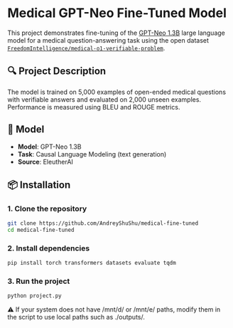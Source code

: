 # Medical GPT-Neo Fine-Tuned Model

This project demonstrates fine-tuning of the [GPT-Neo 1.3B](https://huggingface.co/EleutherAI/gpt-neo-1.3B) large language model for a medical question-answering task using the open dataset [`FreedomIntelligence/medical-o1-verifiable-problem`](https://huggingface.co/datasets/FreedomIntelligence/medical-o1-verifiable-problem).

## 🔍 Project Description

The model is trained on 5,000 examples of open-ended medical questions with verifiable answers and evaluated on 2,000 unseen examples. Performance is measured using BLEU and ROUGE metrics.

## 🧠 Model

- **Model**: GPT-Neo 1.3B
- **Task**: Causal Language Modeling (text generation)
- **Source**: EleutherAI

## 📦 Installation

### 1. Clone the repository

```bash
git clone https://github.com/AndreyShuShu/medical-fine-tuned
cd medical-fine-tuned
```

### 2. Install dependencies
```bash
pip install torch transformers datasets evaluate tqdm
```
### 3. Run the project
```bash
python project.py
```
⚠️ If your system does not have /mnt/d/ or /mnt/e/ paths, modify them in the script to use local paths such as ./outputs/.
